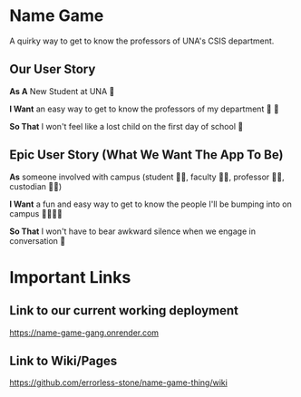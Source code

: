 # Name Game 
  A quirky way to get to know the professors of UNA's CSIS department.
## Our User Story
  **As A** New Student at UNA :leopard:

  **I Want** an easy way to get to know the professors of my department :older_man: :older_woman:

   **So That** I won't feel like a lost child on the first day of school :dancer:

## Epic User Story (What We Want The App To Be)
  **As** someone involved with campus (student :woman_student:, faculty :man_office_worker:, professor :woman_teacher:, custodian :frowning_man:)
  
  **I Want** a fun and easy way to get to know the people I'll be bumping into on campus :adult::older_woman::curly_haired_man:

  **So That** I won't have to bear awkward silence when we engage in conversation :speak_no_evil:
# Important Links
## Link to our current working deployment
  https://name-game-gang.onrender.com
## Link to Wiki/Pages
  https://github.com/errorless-stone/name-game-thing/wiki


